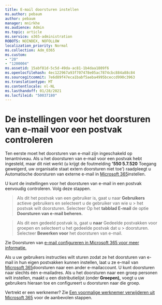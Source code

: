 ```yaml
---
title: E-mail doorsturen instellen
ms.author: pebaum
author: pebaum
manager: mnirkhe
ms.audience: Admin
ms.topic: article
ms.service: o365-administration
ROBOTS: NOINDEX, NOFOLLOW
localization_priority: Normal
ms.collection: Adm_O365
ms.custom:
- "20"
- "1200004"
ms.assetid: 15abf81d-5c5d-49da-ac81-1b4daa1809f6
ms.openlocfilehash: 4ec122967a93f707478e05ac7874cbc884a88c84
ms.sourcegitcommit: 7e6d89f47eca1babf5aeba4995bceccd990c3963
ms.translationtype: MT
ms.contentlocale: nl-NL
ms.lasthandoff: 01/28/2021
ms.locfileid: "50037180"
---
```

# <a name="check-the-email-forwarding-settings-for-a-mailbox"></a>De instellingen voor het doorsturen van e-mail voor een postvak controleren

Ten eerste moet het doorsturen van e-mail zijn ingeschakeld op tenantniveau. Als u het doorsturen van e-mail voor een postvak hebt ingesteld, maar dit niet werkt (u krijgt de foutmelding **'550 5.7.520** Toegang geweigerd, uw organisatie staat extern doorsturen niet toe') raadpleegt u Automatische doorsturen van externe e-mail in [Microsoft 365](https://docs.microsoft.com/microsoft-365/security/office-365-security/external-email-forwarding?view=o365-worldwide)instellen.

U kunt de instellingen voor het doorsturen van e-mail in een postvak eenvoudig controleren. Volg deze stappen.
  
> Als dit het postvak van een gebruiker is, gaat u naar **Gebruikers** actieve gebruikers en selecteert u de gebruiker van wie u \>  het postvak wilt doorsturen. Selecteer Op het **tabblad E-mail** de optie **Doorsturen van e-mail beheren.**

> Als dit een gedeeld postvak is, gaat u **naar** Gedeelde postvakken voor groepen en selecteert u het gedeelde postvak dat u \>  doorsturen. Selecteer **Bewerken voor** het doorsturen van e-mail.

Zie Doorsturen van [e-mail configureren in Microsoft 365 voor meer informatie.](https://docs.microsoft.com/microsoft-365/admin/email/configure-email-forwarding)
  
Als u uw gebruikers instructies wilt sturen zodat ze het doorsturen van e-mail in hun eigen postvakken kunnen instellen, laat u ze e-mail van [Microsoft 365](https://support.office.com/article/Forward-email-from-Office-365-to-another-email-account-1ed4ee1e-74f8-4f53-a174-86b748ff6a0e)doorsturen naar een ander e-mailaccount. U kunt doorsturen naar slechts één e-mailadres. Als u het doorsturen naar een groep personen wilt instellen, maakt u een distributielijst (onder **Groepen),** voegt u uw gebruikers hieraan toe en configureert u doorsturen naar die groep.
  
Vertrekt er een werknemer? Zie [Een voormalige werknemer verwijderen uit Microsoft 365](https://docs.microsoft.com/microsoft-365/admin/add-users/remove-former-employee) voor de aanbevolen stappen.